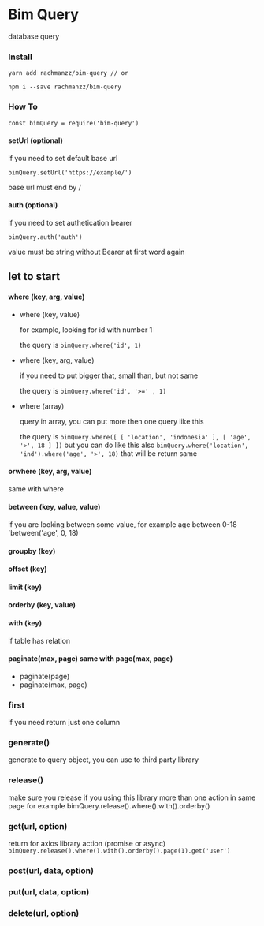 # Bim Query
database query

### Install 
   `yarn add rachmanzz/bim-query // or`
   
   `npm i --save rachmanzz/bim-query`

### How To

`const bimQuery = require('bim-query')`


#### setUrl (optional)
if you need to set default base url

`bimQuery.setUrl('https://example/')`

base url must end by /

#### auth (optional)
if you need to set authetication bearer

`bimQuery.auth('auth')`

value must be string without Bearer at first word again

## let to start

#### where (key, arg, value)
- where (key, value)

    for example, looking for id with number 1

    the query is `bimQuery.where('id', 1)`
- where (key, arg, value)

    if you need to put bigger that, small than, but not same 

    the query is `bimQuery.where('id', '>=' , 1)`
- where (array)

    query in array, you can put more then one query like this

    the query is `bimQuery.where([ [ 'location', 'indonesia' ], [ 'age', '>', 18 ] ])`
    but you can do like this also `bimQuery.where('location', 'ind').where('age', '>', 18)`
    that will be return same

#### orwhere (key, arg, value)
same with where

#### between (key, value, value)
if you are looking between some value, for example age between 0-18 `between('age', 0, 18)

#### groupby (key)

#### offset (key)

#### limit (key)

#### orderby (key, value)

#### with (key)

if table has relation

#### paginate(max, page) same with page(max, page)
- paginate(page)
- paginate(max, page)

### first
if you need return just one column

### generate()
generate to query object, you can use to third party library

### release()
make sure you release if you using this library more than one action in same page
for example bimQuery.release().where().with().orderby()

### get(url, option)
return for axios library action (promise or async)
`bimQuery.release().where().with().orderby().page(1).get('user')`

### post(url, data, option)

### put(url, data, option)

### delete(url, option)
